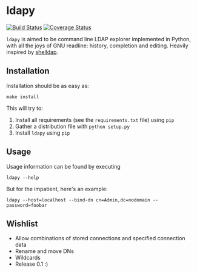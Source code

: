 ldapy
=====

[![Build Status](https://travis-ci.org/rootmos/ldapy.svg)](https://travis-ci.org/rootmos/ldapy)
[![Coverage Status](https://coveralls.io/repos/rootmos/ldapy/badge.png)](https://coveralls.io/r/rootmos/ldapy)

`ldapy` is aimed to be command line LDAP explorer implemented in Python, with
all the joys of GNU readline: history, completion and editing.
Heavily inspired by [shelldap](http://projects.martini.nu/shelldap).

Installation
------------
Installation should be as easy as:

```
make install
```

This will try to:

1. Install all requirements (see the `requirements.txt` file) using `pip`
2. Gather a distribution file with `python setup.py`
3. Install `ldapy` using `pip`

Usage
-----
Usage information can be found by executing
```
ldapy --help
```

But for the impatient, here's an example:
```
ldapy --host=localhost --bind-dn cn=Admin,dc=nodomain --password=foobar
```

Wishlist
--------
* Allow combinations of stored connections and specified connection data
* Rename and move DNs
* Wildcards
* Release 0.1 :)

